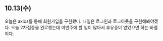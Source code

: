 10.13(수)
---

오늘은 axios를 통해 회원가입을 구현했다. 
내일은 로그인과 로그아웃을 구현해봐야겠다. 
오늘 2차접종을 완료했는데 이번주에 할 일이 많아서 후유증이 없었으면 하는 바램이다. 

